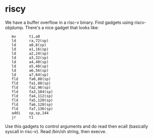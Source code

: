 # riscy

We have a buffer overflow in a risc-v binary. Find gadgets using riscv-objdump. There's a nice gadget that looks like:

```
   mv      t1,a0
   ld      ra,72(sp)
   ld      a0,8(sp)
   ld      a1,16(sp)
   ld      a2,24(sp)
   ld      a3,32(sp)
   ld      a4,40(sp)
   ld      a5,48(sp)
   ld      a6,56(sp)
   ld      a7,64(sp)
   fld     fa0,80(sp)
   fld     fa1,88(sp)
   fld     fa2,96(sp)
   fld     fa3,104(sp)
   fld     fa4,112(sp)
   fld     fa5,120(sp)
   fld     fa6,128(sp)
   fld     fa7,136(sp)
   addi    sp,sp,144
   jr      t1
```

Use this gadgets to control arguments and do read then ecall (basically syscall in risc-v). Read /bin/sh string, then execve.
